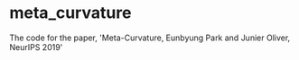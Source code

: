 # meta_curvature
The code for the paper, 'Meta-Curvature, Eunbyung Park and Junier Oliver, NeurIPS 2019'
